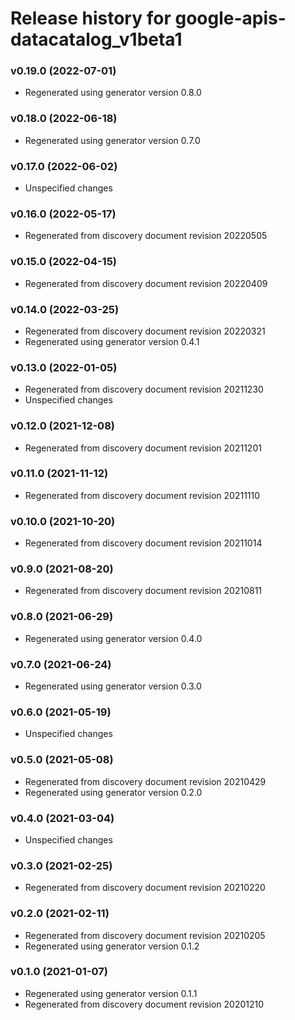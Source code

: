 # Release history for google-apis-datacatalog_v1beta1

### v0.19.0 (2022-07-01)

* Regenerated using generator version 0.8.0

### v0.18.0 (2022-06-18)

* Regenerated using generator version 0.7.0

### v0.17.0 (2022-06-02)

* Unspecified changes

### v0.16.0 (2022-05-17)

* Regenerated from discovery document revision 20220505

### v0.15.0 (2022-04-15)

* Regenerated from discovery document revision 20220409

### v0.14.0 (2022-03-25)

* Regenerated from discovery document revision 20220321
* Regenerated using generator version 0.4.1

### v0.13.0 (2022-01-05)

* Regenerated from discovery document revision 20211230
* Unspecified changes

### v0.12.0 (2021-12-08)

* Regenerated from discovery document revision 20211201

### v0.11.0 (2021-11-12)

* Regenerated from discovery document revision 20211110

### v0.10.0 (2021-10-20)

* Regenerated from discovery document revision 20211014

### v0.9.0 (2021-08-20)

* Regenerated from discovery document revision 20210811

### v0.8.0 (2021-06-29)

* Regenerated using generator version 0.4.0

### v0.7.0 (2021-06-24)

* Regenerated using generator version 0.3.0

### v0.6.0 (2021-05-19)

* Unspecified changes

### v0.5.0 (2021-05-08)

* Regenerated from discovery document revision 20210429
* Regenerated using generator version 0.2.0

### v0.4.0 (2021-03-04)

* Unspecified changes

### v0.3.0 (2021-02-25)

* Regenerated from discovery document revision 20210220

### v0.2.0 (2021-02-11)

* Regenerated from discovery document revision 20210205
* Regenerated using generator version 0.1.2

### v0.1.0 (2021-01-07)

* Regenerated using generator version 0.1.1
* Regenerated from discovery document revision 20201210

